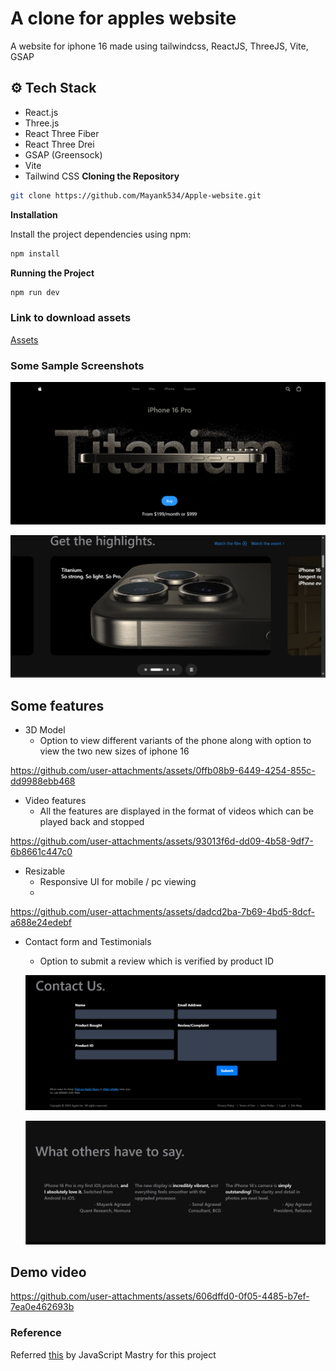 
# A clone for apples website 

A website for iphone 16 made using tailwindcss, ReactJS, ThreeJS, Vite, GSAP 

## ⚙️ Tech Stack

- React.js
- Three.js
- React Three Fiber
- React Three Drei
- GSAP (Greensock)
- Vite
- Tailwind CSS
**Cloning the Repository**

```bash
git clone https://github.com/Mayank534/Apple-website.git
```




**Installation**

Install the project dependencies using npm:

```bash
npm install
```

**Running the Project**

```bash
npm run dev
```

### Link to download assets
[Assets](https://drive.google.com/drive/folders/1fwbh7vMBbys95-lcHK968mF4WYJHzHez?usp=sharing)

### Some Sample Screenshots
![AltText](/screenshots/1.png)

![AltText](/screenshots/2.png)

## Some features

- 3D Model 
  - Option to view different variants of the phone along with option to view the two new sizes of iphone 16



https://github.com/user-attachments/assets/0ffb08b9-6449-4254-855c-dd9988ebb468


- Video features
  - All the features are displayed in the format of videos which can be played back and stopped

https://github.com/user-attachments/assets/93013f6d-dd09-4b58-9df7-6b8661c447c0

- Resizable
  - Responsive UI for mobile / pc viewing
  - 
https://github.com/user-attachments/assets/dadcd2ba-7b69-4bd5-8dcf-a688e24edebf

- Contact form and Testimonials
  - Option to submit a review which is verified by product ID

  ![AltText](/screenshots/4.png)

  ![AltText](/screenshots/3.png)


## Demo video

https://github.com/user-attachments/assets/606dffd0-0f05-4485-b7ef-7ea0e462693b

### Reference
Referred [this](https://www.youtube.com/watch?v=kRQbRAJ4-Fs) by JavaScript Mastry for this project 
